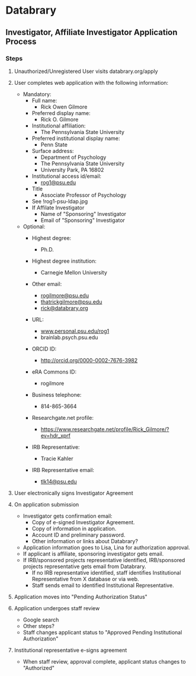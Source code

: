 # Databrary
## Investigator, Affiliate Investigator Application Process

### Steps

1. Unauthorized/Unregistered User visits databrary.org/apply

1. User completes web application with the following information:
	- Mandatory:
		- Full name: 
			- Rick Owen Gilmore
		- Preferred display name: 
			- Rick O. Gilmore
		- Institutional affiliation: 
			- The Pennsylvania State University
		- Preferred institutional display name: 
			- Penn State
		- Surface address: 
			- Department of Psychology
			- The Pennsylvania State University
			- University Park, PA 16802
		- Institutional access id/email:
			- rog1@psu.edu
		- Title
			- Associate Professor of Psychology
		- See !rog1-psu-ldap.jpg
		- If Affilate Investigator
			- Name of "Sponsoring" Investigator
			- Email of "Sponsoring" Investigator
	- Optional:
		- Highest degree:
			- Ph.D.
		- Highest degree institution:
			- Carnegie Mellon University
		- Other email:
			- rogilmore@psu.edu
			- thatrickgilmore@psu.edu
			- rick@databrary.org
		- URL:
			- www.personal.psu.edu/rog1
			- brainlab.psych.psu.edu
		- ORCID ID:
			- http://orcid.org/0000-0002-7676-3982
		- eRA Commons ID:
			- rogilmore
		- Business telephone:
			- 814-865-3664

		- Researchgate.net profile:
			- https://www.researchgate.net/profile/Rick_Gilmore/?ev=hdr_xprf

		- IRB Representative:
			- Tracie Kahler
		- IRB Representative email:
			- tlk14@psu.edu

1. User electronically signs Investigator Agreement

1. On application submission
	- Investigator gets confirmation email:
		- Copy of e-signed Investigator Agreement.
		- Copy of information in application.
		- Account ID and preliminary password.
		- Other information or links about Databrary?
	- Application information goes to Lisa, Lina for authorization approval.
	- If applicant is affiliate, sponsoring investigator gets email.
	- If IRB/sponsored projects representative identified, IRB/sponsored projects representative gets email from Databrary.
		- If no IRB representative identified, staff identifies Institutional Representative from X database or via web.
		- Staff sends email to identified Institutional Representative.

1. Application moves into "Pending Authorization Status"

1. Application undergoes staff review
	- Google search
	- Other steps?
	- Staff changes applicant status to "Approved Pending Institutional Authorization"

1. Institutional representative e-signs agreement
	- When staff review, approval complete, applicant status changes to "Authorized"

